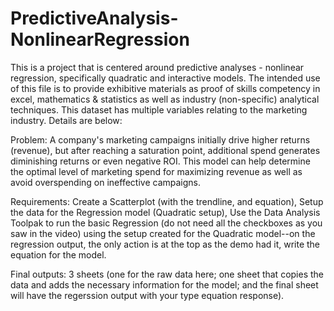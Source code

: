 # PredictiveAnalysis-NonlinearRegression
This is a project that is centered around predictive analyses - nonlinear regression, specifically quadratic and interactive models. 
The intended use of this file is to provide exhibitive materials as proof of skills competency in excel, mathematics & statistics as well as industry (non-specific) analytical techniques. 
This dataset has multiple variables relating to the marketing industry. Details are below:

 Problem: A company's marketing campaigns initially drive higher returns (revenue), but after reaching a saturation point, additional spend generates diminishing returns or even negative ROI. 
 This model can help determine the optimal level of marketing spend for maximizing revenue as well as avoid overspending on ineffective campaigns.		

Requirements: Create a Scatterplot (with the trendline, and equation), Setup the data for the Regression model (Quadratic setup), 
Use the Data Analysis Toolpak to run the basic Regression (do not need all the checkboxes as you saw in the video) using the setup created for the 
Quadratic model--on the regression output, the only action is at the top as the demo had it, write the equation for the model.									

Final outputs: 3 sheets (one for the raw data here; one sheet that copies the data and adds the necessary information for the model; 
and the final sheet will have the regerssion output with your type equation response).								

		
									
									

